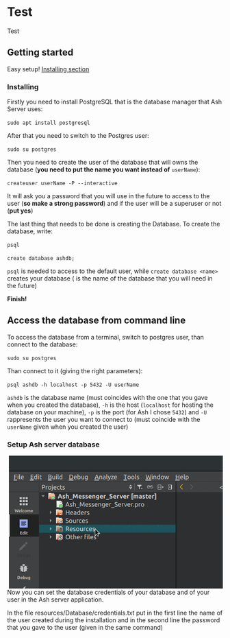 # Test
Test

## Getting started
Easy setup! [Installing section](#installing)

### Installing
Firstly you need to install PostgreSQL that is the database manager that Ash Server uses:

`sudo apt install postgresql`

After that you need to switch to the Postgres user:

`sudo su postgres`

Then you need to create the user of the database that will owns the database (**you need to put the name you want instead of** `userName`):

`createuser userName -P --interactive`

It will ask you a password that you will use in the future to access to the user (**so make a strong password**) and if the user will be a superuser or not (**put yes**)

The last thing that needs to be done is creating the Database. To create the database, write:

`psql`

`create database ashdb;`

`psql` is needed to access to the default user, while `create database <name>` creates your database (<name> is the name of the database that you will need in the future)
  
  **Finish!**
  
  ## Access the database from command line
  To access the database from a terminal, switch to postgres user, than connect to the database:
  
`sudo su postgres`

  Than connect to it (giving the right parameters):

`psql ashdb -h localhost -p 5432 -U userName`

`ashdb` is the database name (must coincides with the one that you gave when you created the database), `-h` is the host (`localhost` for hosting the database on your machine), `-p` is the port (for Ash I chose `5432`) and `-U` rappresents the user you want to connect to (must coincide with the `userName` given when you created the user)


### Setup Ash server database
<img align= "right" src="animation.gif" title="Explaining gif">
Now you can set the database credentials of your database and of your user in the Ash server application.


In the file resources/Database/credentials.txt put in the first line the name of the user created during the installation and in the second line the password that you gave to the user (given in the same command)
